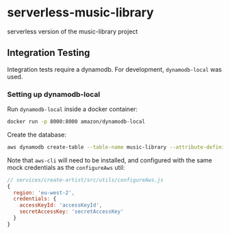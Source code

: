 # serverless-music-library

serverless version of the music-library project

## Integration Testing

Integration tests require a dynamodb. For development, `dynamodb-local` was used.

### Setting up dynamodb-local

Run `dynamodb-local` inside a docker container:

```bash
docker run -p 8000:8000 amazon/dynamodb-local
```

Create the database:

```bash
aws dynamodb create-table --table-name music-library --attribute-definitions AttributeName=partitionKey,AttributeType=S AttributeName=sortKey,AttributeType=S --key-schema AttributeName=partitionKey,KeyType=HASH AttributeName=sortKey,KeyType=RANGE --billing-mode PAY_PER_REQUEST --endpoint-url http://localhost:8000
```

Note that `aws-cli` will need to be installed, and configured with the same mock credentials as the `configureAws` util:

```JavaScript
// services/create-artist/src/utils/configureAws.js
{
  region: 'eu-west-2',
  credentials: {
    accessKeyId: 'accessKeyId',
    secretAccessKey: 'secretAccessKey'
  }
}
```

